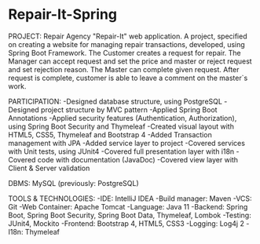 # Repair-It-Spring

PROJECT: 
Repair Agency "Repair-It" web application.
A project, specified on creating a website for managing repair transactions, developed, using Spring Boot Framework.
The Customer creates a request for repair.
The Manager can accept request and set the price and master or reject request and set rejection reason.
The Master can complete given request.
After request is complete, customer is able to leave a comment on the master`s work.

PARTICIPATION: 
-Designed database structure, using PostgreSQL
-Designed project structure by MVC pattern
-Applied Spring Boot Annotations
-Applied security features (Authentication, Authorization), using Spring Boot Security and Thymeleaf
-Created visual layout with HTML5, CSS5, Thymeleaf and Bootstrap 4
-Added Transaction management with JPA
-Added service layer to project
-Covered services with Unit tests, using JUnit4
-Covered full presentation layer with i18n
-Covered code with documentation (JavaDoc)
-Covered view layer with Client & Server validation

DBMS: 
MySQL (previously: PostgreSQL)

TOOLS & TECHNOLOGIES:
-IDE: IntelliJ IDEA
-Build manager: Maven
-VCS: Git
-Web Container: Apache Tomcat
-Language: Java 11
-Backend: Spring Boot, Spring Boot Security, Spring Boot Data, Thymeleaf, Lombok
-Testing: JUnit4, Mockito
-Frontend: Bootstrap 4, HTML5, CSS3
-Logging: Log4j 2
-I18n: Thymeleaf
